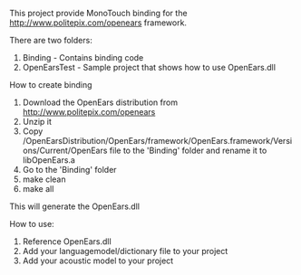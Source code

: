 

This project provide MonoTouch binding for the http://www.politepix.com/openears framework. 

There are two folders:
1) Binding - Contains binding code
2) OpenEarsTest - Sample project that shows how to use OpenEars.dll 

How to create binding 

1) Download the OpenEars distribution from http://www.politepix.com/openears
2) Unzip it 
3) Copy <unzip location>/OpenEarsDistribution/OpenEars/framework/OpenEars.framework/Versions/Current/OpenEars 
   file to the 'Binding' folder and rename it to libOpenEars.a
4) Go to the 'Binding' folder 
5) make clean
6) make all

This will generate the OpenEars.dll 

How to use:

1) Reference OpenEars.dll 
2) Add your languagemodel/dictionary file to your project 
3) Add your acoustic model to your project









